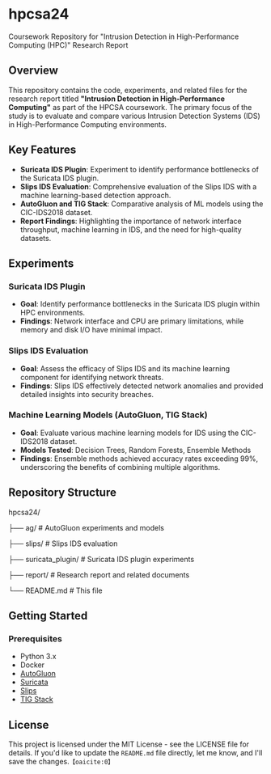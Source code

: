 # hpcsa24
Coursework Repository for "Intrusion Detection in High-Performance Computing (HPC)" Research Report

## Overview
This repository contains the code, experiments, and related files for the research report titled **"Intrusion Detection in High-Performance Computing"** as part of the HPCSA coursework. The primary focus of the study is to evaluate and compare various Intrusion Detection Systems (IDS) in High-Performance Computing environments.

## Key Features
- **Suricata IDS Plugin**: Experiment to identify performance bottlenecks of the Suricata IDS plugin.
- **Slips IDS Evaluation**: Comprehensive evaluation of the Slips IDS with a machine learning-based detection approach.
- **AutoGluon and TIG Stack**: Comparative analysis of ML models using the CIC-IDS2018 dataset.
- **Report Findings**: Highlighting the importance of network interface throughput, machine learning in IDS, and the need for high-quality datasets.

## Experiments
### Suricata IDS Plugin
- **Goal**: Identify performance bottlenecks in the Suricata IDS plugin within HPC environments.
- **Findings**: Network interface and CPU are primary limitations, while memory and disk I/O have minimal impact.

### Slips IDS Evaluation
- **Goal**: Assess the efficacy of Slips IDS and its machine learning component for identifying network threats.
- **Findings**: Slips IDS effectively detected network anomalies and provided detailed insights into security breaches.

### Machine Learning Models (AutoGluon, TIG Stack)
- **Goal**: Evaluate various machine learning models for IDS using the CIC-IDS2018 dataset.
- **Models Tested**: Decision Trees, Random Forests, Ensemble Methods
- **Findings**: Ensemble methods achieved accuracy rates exceeding 99%, underscoring the benefits of combining multiple algorithms.

## Repository Structure
hpcsa24/

├── ag/                 # AutoGluon experiments and models

├── slips/              # Slips IDS evaluation

├── suricata_plugin/    # Suricata IDS plugin experiments

├── report/             # Research report and related documents

└── README.md           # This file

## Getting Started
### Prerequisites
- Python 3.x
- Docker
- [AutoGluon](https://github.com/awslabs/autogluon)
- [Suricata](https://suricata.io/)
- [Slips](https://github.com/jasonish/slips)
- [TIG Stack](https://github.com/alekece/tig-stack)

## License
This project is licensed under the MIT License - see the LICENSE file for details. 
If you'd like to update the `README.md` file directly, let me know, and I'll save the changes. &#8203;``【oaicite:0】``&#8203;

